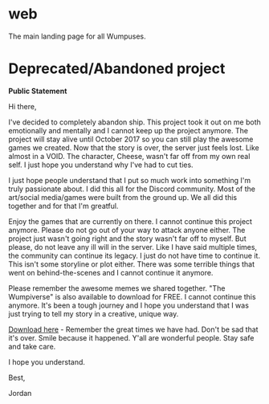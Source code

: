 # web
The main landing page for all Wumpuses.

# Deprecated/Abandoned project
__Public Statement__

Hi there,

I've decided to completely abandon ship. This project took it out on me both emotionally and mentally and I cannot keep up the project anymore. The project will stay alive until October 2017 so you can still play the awesome games we created. Now that the story is over, the server just feels lost. Like almost in a VOID. The character, Cheese, wasn't far off from my own real self. I just hope you understand why I've had to cut ties.

I just hope people understand that I put so much work into something I'm truly passionate about. I did this all for the Discord community. Most of the art/social media/games were built from the ground up. We all did this together and for that I'm greatful.

Enjoy the games that are currently on there. I cannot continue this project anymore. Please do not go out of your way to attack anyone either. The project just wasn't going right and the story wasn't far off to myself. But please, do not leave any ill will in the server. Like I have said multiple times, the community can continue its legacy. I just do not have time to continue it. This isn't some storyline or plot either. There was some terrible things that went on behind-the-scenes and I cannot continue it anymore.

Please remember the awesome memes we shared together. "The Wumpiverse" is also available to download for FREE. I cannot continue this anymore. It's been a tough journey and I hope you understand that I was just trying to tell my story in a creative, unique way.

[Download here](http://noisetrade.com/wumpiverse/the-wumpiverse) - Remember the great times we have had. Don't be sad that it's over. Smile because it happened. Y'all are wonderful people. Stay safe and take care.

I hope you understand.

Best,

Jordan
